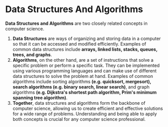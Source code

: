 # Data Structures And Algorithms
**Data Structures and Algorithms** are two closely related concepts in computer science.
1. **Data Structures** are ways of organizing and storing data in a computer so that it can be accessed and modified efficiently. Examples of common data structures include **arrays, linked lists, stacks, queues, trees, and graphs**.
2. **Algorithms**, on the other hand, are a set of instructions that solve a specific problem or perform a specific task. They can be implemented using various programming languages and can make use of different data structures to solve the problem at hand. Examples of common algorithms include sorting algorithms **(e.g. quicksort, mergesort), search algorithms (e.g. binary search, linear search)**, and graph algorithms **(e.g. Dijkstra's shortest path algorithm, Prim's minimum spanning tree algorithm)**.
3. **Together**, data structures and algorithms form the backbone of computer science, allowing us to create efficient and effective solutions for a wide range of problems. Understanding and being able to apply both concepts is crucial for any computer science professional. 
